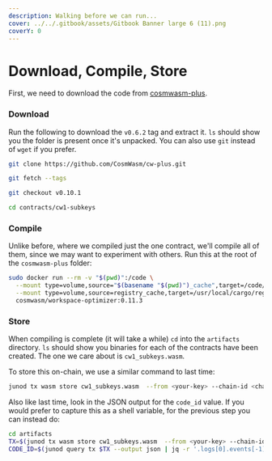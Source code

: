 ```yaml
---
description: Walking before we can run...
cover: ../../.gitbook/assets/Gitbook Banner large 6 (11).png
coverY: 0
---
```


# Download, Compile, Store

First, we need to download the code from [cosmwasm-plus](https://github.com/CosmWasm/cosmwasm-plus).

### Download

Run the following to download the `v0.6.2` tag and extract it. `ls` should show you the folder is present once it's unpacked. You can also use `git` instead of `wget` if you prefer.

```bash
git clone https://github.com/CosmWasm/cw-plus.git

git fetch --tags

git checkout v0.10.1

cd contracts/cw1-subkeys
```

### Compile

Unlike before, where we compiled just the one contract, we'll compile all of them, since we may want to experiment with others. Run this at the root of the `cosmwasm-plus` folder:

```bash
sudo docker run --rm -v "$(pwd)":/code \
  --mount type=volume,source="$(basename "$(pwd)")_cache",target=/code/target \
  --mount type=volume,source=registry_cache,target=/usr/local/cargo/registry \
  cosmwasm/workspace-optimizer:0.11.3
```

### Store

When compiling is complete (it will take a while) `cd` into the `artifacts` directory. `ls` should show you binaries for each of the contracts have been created. The one we care about is `cw1_subkeys.wasm`.

To store this on-chain, we use a similar command to last time:

```bash
junod tx wasm store cw1_subkeys.wasm  --from <your-key> --chain-id <chain-id> --gas auto
```

Also like last time, look in the JSON output for the `code_id` value. If you would prefer to capture this as a shell variable, for the previous step you can instead do:

```bash
cd artifacts
TX=$(junod tx wasm store cw1_subkeys.wasm  --from <your-key> --chain-id=<chain-id> --gas auto --output json -y | jq -r '.txhash')
CODE_ID=$(junod query tx $TX --output json | jq -r '.logs[0].events[-1].attributes[0].value')
```
